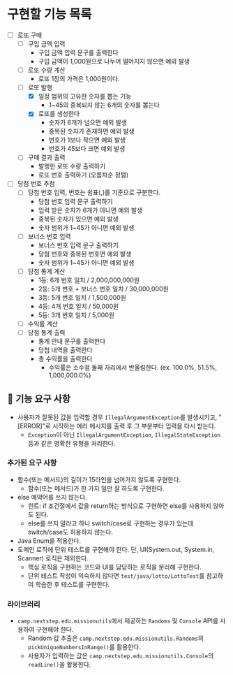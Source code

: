 # 구현할 기능 목록

- [ ] 로또 구매
    - [ ] 구입 금액 입력
        - 구입 금액 입력 문구를 출력한다
        - 구입 금액이 1,000원으로 나누어 떨어지지 않으면 예외 발생
    - [ ] 로또 수량 계산
        - 로또 1장의 가격은 1,000원이다.
    - [ ] 로또 발행
        - [x] 일정 범위의 고유한 숫자를 뽑는 기능
          - 1~45의 중복되지 않는 6개의 숫자를 뽑는다
        - [x] 로또를 생성한다
          - 숫자가 6개가 넘으면 예외 발생
          - 중복된 숫자가 존재하면 예외 발생
          - 번호가 1보다 작으면 예외 발생
          - 번호가 45보다 크면 예외 발생
    - [ ] 구매 결과 출력
        - 발행한 로또 수량 출력하기
        - 로또 번호 출력하기 (오름차순 정렬)
- [ ] 당첨 번호 추첨
    - [ ] 당첨 번호 입력, 번호는 쉼표(,)를 기준으로 구분한다.
        - 당첨 번호 입력 문구 출력하기
        - 입력 받은 숫자가 6개가 아니면 예외 발생
        - 중복된 숫자가 있으면 예외 발생
        - 숫자 범위가 1~45가 아니면 예외 발생
    - [ ] 보너스 번호 입력
        - 보너스 번호 입력 문구 출력하기
        - 당첨 번호와 중복된 번호면 예외 발생
        - 숫자 범위가 1~45가 아니면 예외 발생
    - [ ] 당첨 통계 계산
        - 1등: 6개 번호 일치 / 2,000,000,000원
        - 2등: 5개 번호 + 보너스 번호 일치 / 30,000,000원
        - 3등: 5개 번호 일치 / 1,500,000원
        - 4등: 4개 번호 일치 / 50,000원
        - 5등: 3개 번호 일치 / 5,000원
    - [ ] 수익률 계산
    - [ ] 당첨 통계 출력
        - 통계 안내 문구를 출력한다
        - 당첨 내역을 출력한다
        - 총 수익률을 출력한다
            - 수익률은 소수점 둘째 자리에서 반올림한다. (ex. 100.0%, 51.5%, 1,000,000.0%)

## 🚀 기능 요구 사항

- 사용자가 잘못된 값을 입력할 경우 `IllegalArgumentException`를 발생시키고, "[ERROR]"로 시작하는 에러 메시지를 출력 후 그 부분부터 입력을 다시 받는다.
    - `Exception`이 아닌 `IllegalArgumentException`, `IllegalStateException` 등과 같은 명확한 유형을 처리한다.

### 추가된 요구 사항

- 함수(또는 메서드)의 길이가 15라인을 넘어가지 않도록 구현한다.
    - 함수(또는 메서드)가 한 가지 일만 잘 하도록 구현한다.
- else 예약어를 쓰지 않는다.
    - 힌트: if 조건절에서 값을 return하는 방식으로 구현하면 else를 사용하지 않아도 된다.
    - else를 쓰지 말라고 하니 switch/case로 구현하는 경우가 있는데 switch/case도 허용하지 않는다.
- Java Enum을 적용한다.
- 도메인 로직에 단위 테스트를 구현해야 한다. 단, UI(System.out, System.in, Scanner) 로직은 제외한다.
    - 핵심 로직을 구현하는 코드와 UI를 담당하는 로직을 분리해 구현한다.
    - 단위 테스트 작성이 익숙하지 않다면 `test/java/lotto/LottoTest`를 참고하여 학습한 후 테스트를 구현한다.

### 라이브러리

- `camp.nextstep.edu.missionutils`에서 제공하는 `Randoms` 및 `Console`
  API를 사용하여 구현해야 한다.
    - Random 값 추출은 `camp.nextstep.edu.missionutils.Randoms`의 `pickUniqueNumbersInRange()`를 활용한다.
    - 사용자가 입력하는 값은 `camp.nextstep.edu.missionutils.Console`의 `readLine()`을 활용한다.
